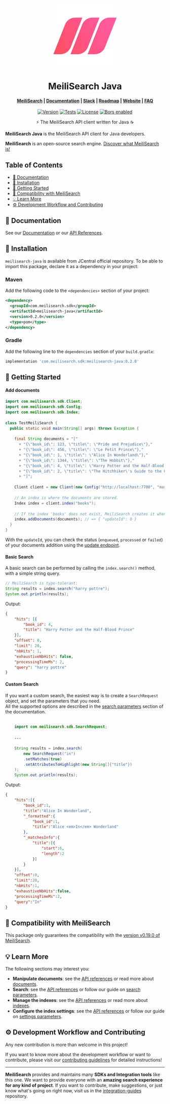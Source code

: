 <p align="center">
  <img src="https://raw.githubusercontent.com/meilisearch/integration-guides/master/assets/logos/logo.svg" alt="MeiliSearch Java" width="200" height="200" />
</p>

<h1 align="center">MeiliSearch Java</h1>

<h4 align="center">
  <a href="https://github.com/meilisearch/MeiliSearch">MeiliSearch</a> |
  <a href="https://docs.meilisearch.com">Documentation</a> |
  <a href="https://slack.meilisearch.com">Slack</a> |
  <a href="https://roadmap.meilisearch.com/tabs/1-under-consideration">Roadmap</a> |
  <a href="https://www.meilisearch.com">Website</a> |
  <a href="https://docs.meilisearch.com/faq">FAQ</a>
</h4>

<p align="center">
  <a href="https://maven-badges.herokuapp.com/maven-central/com.meilisearch.sdk/meilisearch-java"><img src="https://maven-badges.herokuapp.com/maven-central/com.meilisearch.sdk/meilisearch-java/badge.svg" alt="Version"></a>
  <a href="https://github.com/meilisearch/meilisearch-java/actions"><img src="https://github.com/meilisearch/meilisearch-java/workflows/Tests/badge.svg" alt="Tests"></a>
  <a href="https://github.com/meilisearch/meilisearch-java/blob/main/LICENSE"><img src="https://img.shields.io/badge/license-MIT-informational" alt="License"></a>
  <a href="https://app.bors.tech/repositories/29365"><img src="https://bors.tech/images/badge_small.svg" alt="Bors enabled"></a>
</p>

<p align="center">⚡ The MeiliSearch API client written for Java ☕️</p>

**MeiliSearch Java** is the MeiliSearch API client for Java developers.

**MeiliSearch** is an open-source search engine. [Discover what MeiliSearch is!](https://github.com/meilisearch/MeiliSearch)

## Table of Contents <!-- omit in toc -->

- [📖 Documentation](#-documentation)
- [🔧 Installation](#-installation)
- [🚀 Getting Started](#-getting-started)
- [🤖 Compatibility with MeiliSearch](#-compatibility-with-meilisearch)
- [💡 Learn More](#-learn-more)
- [⚙️ Development Workflow and Contributing](#️-development-workflow-and-contributing)

## 📖 Documentation

See our [Documentation](https://docs.meilisearch.com/learn/tutorials/getting_started.html) or our [API References](https://docs.meilisearch.com/reference/api/).


## 🔧 Installation

`meilisearch-java` is available from JCentral official repository. To be able to import this package, declare it as a dependency in your project:

### Maven <!-- omit in toc -->

Add the following code to the `<dependencies>` section of your project:

```xml
<dependency>
  <groupId>com.meilisearch.sdk</groupId>
  <artifactId>meilisearch-java</artifactId>
  <version>0.2.0</version>
  <type>pom</type>
</dependency>
```

### Gradle <!-- omit in toc -->

Add the following line to the `dependencies` section of your `build.gradle`:

```groovy
implementation 'com.meilisearch.sdk:meilisearch-java:0.2.0'
```

## 🚀 Getting Started

#### Add documents <!-- omit in toc -->

```java
import com.meilisearch.sdk.Client;
import com.meilisearch.sdk.Config;
import com.meilisearch.sdk.Index;

class TestMeiliSearch {
  public static void main(String[] args) throws Exception {

    final String documents = "["
      + "{\"book_id\": 123, \"title\": \"Pride and Prejudice\"},"
      + "{\"book_id\": 456, \"title\": \"Le Petit Prince\"},"
      + "{\"book_id\": 1, \"title\": \"Alice In Wonderland\"},"
      + "{\"book_id\": 1344, \"title\": \"The Hobbit\"},"
      + "{\"book_id\": 4, \"title\": \"Harry Potter and the Half-Blood Prince\"},"
      + "{\"book_id\": 2, \"title\": \"The Hitchhiker\'s Guide to the Galaxy\"}"
      + "]";

    Client client = new Client(new Config("http://localhost:7700", "masterKey"));

    // An index is where the documents are stored.
    Index index = client.index("books");

    // If the index 'books' does not exist, MeiliSearch creates it when you first add the documents.
    index.addDocuments(documents); // => { "updateId": 0 }
  }
}
```

With the `updateId`, you can check the status (`enqueued`, `processed` or `failed`) of your documents addition using the [update endpoint](https://docs.meilisearch.com/reference/api/updates.html#get-an-update-status).

#### Basic Search <!-- omit in toc -->

A basic search can be performed by calling the `index.search()` method, with a simple string query.

```java
// MeiliSearch is typo-tolerant:
String results = index.search("harry pottre");
System.out.println(results);
```

Output:
```json
{
	"hits": [{
		"book_id": 4,
		"title": "Harry Potter and the Half-Blood Prince"
	}],
	"offset": 0,
	"limit": 20,
	"nbHits": 1,
	"exhaustiveNbHits": false,
	"processingTimeMs": 2,
	"query": "harry pottre"
}
```

#### Custom Search <!-- omit in toc -->

If you want a custom search, the easiest way is to create a `SearchRequest` object, and set the parameters that you need.<br>
All the supported options are described in the [search parameters](https://docs.meilisearch.com/reference/features/search_parameters.html) section of the documentation.

```java

	import com.meilisearch.sdk.SearchRequest;

	...

	String results = index.search(
		new SearchRequest("in")
		.setMatches(true)
		.setAttributesToHighlight(new String[]{"title"})
	);
	System.out.println(results);
```

Output:

```json
{
	"hits":[{
		"book_id":1,
		"title":"Alice In Wonderland",
		"_formatted":{
			"book_id":1,
			"title":"Alice <em>In</em> Wonderland"
		},
		"_matchesInfo":{
			"title":[{
				"start":6,
				"length":2
			}]
		}
	}],
	"offset":0,
	"limit":20,
	"nbHits":1,
	"exhaustiveNbHits":false,
	"processingTimeMs":2,
	"query":"In"
}
```

## 🤖 Compatibility with MeiliSearch

This package only guarantees the compatibility with the [version v0.19.0 of MeiliSearch](https://github.com/meilisearch/MeiliSearch/releases/tag/v0.19.0).

## 💡 Learn More

The following sections may interest you:

- **Manipulate documents**: see the [API references](https://docs.meilisearch.com/reference/api/documents.html) or read more about [documents](https://docs.meilisearch.com/learn/core_concepts/documents.html).
- **Search**: see the [API references](https://docs.meilisearch.com/reference/api/search.html) or follow our guide on [search parameters](https://docs.meilisearch.com/reference/features/search_parameters.html).
- **Manage the indexes**: see the [API references](https://docs.meilisearch.com/reference/api/indexes.html) or read more about [indexes](https://docs.meilisearch.com/learn/core_concepts/indexes.html).
- **Configure the index settings**: see the [API references](https://docs.meilisearch.com/reference/api/settings.html) or follow our guide on [settings parameters](https://docs.meilisearch.com/reference/features/settings.html).

## ⚙️ Development Workflow and Contributing

Any new contribution is more than welcome in this project!

If you want to know more about the development workflow or want to contribute, please visit our [contributing guidelines](/CONTRIBUTING.md) for detailed instructions!

<hr>

**MeiliSearch** provides and maintains many **SDKs and Integration tools** like this one. We want to provide everyone with an **amazing search experience for any kind of project**. If you want to contribute, make suggestions, or just know what's going on right now, visit us in the [integration-guides](https://github.com/meilisearch/integration-guides) repository.
